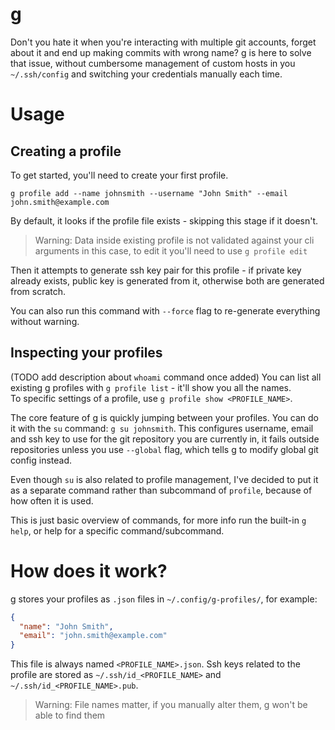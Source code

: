 # g

Don't you hate it when you're interacting with multiple git accounts, forget about it and end up making commits with wrong name?
g is here to solve that issue, without cumbersome management of custom hosts in you `~/.ssh/config` and switching your credentials manually each time.

# Usage
## Creating a profile
To get started, you'll need to create your first profile.
```
g profile add --name johnsmith --username "John Smith" --email john.smith@example.com
```
By default, it looks if the profile file exists - skipping this stage if it doesn't.
> Warning: Data inside existing profile is not validated against your cli arguments in this case, to edit it you'll need to use `g profile edit`

Then it attempts to generate ssh key pair for this profile - if private key already exists, public key is generated from it, otherwise both are generated from scratch.

You can also run this command with `--force` flag to re-generate everything without warning.

## Inspecting your profiles
(TODO add description about `whoami` command once added)
You can list all existing g profiles with `g profile list` - it'll show you all the names. \
To specific settings of a profile, use `g profile show <PROFILE_NAME>`.

The core feature of g is quickly jumping between your profiles. You can do it with the `su` command: `g su johnsmith`.
This configures username, email and ssh key to use for the git repository you are currently in, it fails outside repositories unless you
use `--global` flag, which tells g to modify global git config instead.

Even though `su` is also related to profile management, I've decided to put it as a separate command rather than subcommand of `profile`, because
of how often it is used.

This is just basic overview of commands, for more info run the built-in `g help`, or help for a specific command/subcommand.

# How does it work?

g stores your profiles as `.json` files in `~/.config/g-profiles/`, for example:
```json
{
  "name": "John Smith",
  "email": "john.smith@example.com"
}
```
This file is always named `<PROFILE_NAME>.json`.
Ssh keys related to the profile are stored as `~/.ssh/id_<PROFILE_NAME>` and `~/.ssh/id_<PROFILE_NAME>.pub`.
> Warning: File names matter, if you manually alter them, g won't be able to find them
